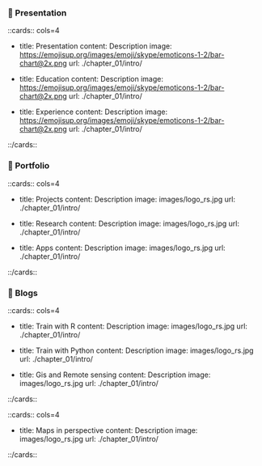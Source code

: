 
### 🚀️ Presentation

::cards:: cols=4

- title: Presentation
  content: Description
  image: https://emojisup.org/images/emoji/skype/emoticons-1-2/bar-chart@2x.png
  url: ./chapter_01/intro/

- title: Education
  content: Description
  image: https://emojisup.org/images/emoji/skype/emoticons-1-2/bar-chart@2x.png
  url: ./chapter_01/intro/

- title: Experience
  content: Description
  image: https://emojisup.org/images/emoji/skype/emoticons-1-2/bar-chart@2x.png
  url: ./chapter_01/intro/

::/cards::

### 🚀️ Portfolio

::cards:: cols=4

- title: Projects
  content: Description
  image: images/logo_rs.jpg
  url: ./chapter_01/intro/

- title: Research
  content: Description
  image: images/logo_rs.jpg
  url: ./chapter_01/intro/

- title: Apps
  content: Description
  image: images/logo_rs.jpg
  url: ./chapter_01/intro/

::/cards::

###  🚀️ Blogs

::cards:: cols=4

- title: Train with R
  content: Description
  image: images/logo_rs.jpg
  url: ./chapter_01/intro/

- title: Train with Python
  content: Description
  image: images/logo_rs.jpg
  url: ./chapter_01/intro/

- title: Gis and Remote sensing
  content: Description
  image: images/logo_rs.jpg
  url: ./chapter_01/intro/

::/cards::

::cards:: cols=4

- title: Maps in perspective
  content: Description
  image: images/logo_rs.jpg
  url: ./chapter_01/intro/

::/cards::

